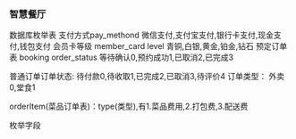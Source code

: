 ### 智慧餐厅
数据库枚举表
支付方式pay_methond
微信支付,支付宝支付,银行卡支付,现金支付,钱包支付
会员卡等级 member_card level
青铜,白银,黄金,铂金,钻石
预定订单表 booking order_status
等待确认0,预约成功1,已取消2,已完成3

普通订单订单状态:
待付款0,待收取1,已完成2,已取消3,待评价4
订单类型：
外卖0,堂食1

orderItem(菜品订单表)：type(类型),有1.菜品费用,2.打包费,3.配送费




枚举字段



